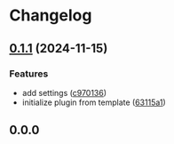 # Changelog

## [0.1.1](https://github.com/baodrate/obsidian-timestampy/compare/v0.1.0...0.1.1) (2024-11-15)


### Features

* add settings ([c970136](https://github.com/baodrate/obsidian-timestampy/commit/c97013641468b8bc6ad0934bd562e697d57b5398))
* initialize plugin from template ([63115a1](https://github.com/baodrate/obsidian-timestampy/commit/63115a12615c3b1df1c56fefd09b65bea3a21922))

## 0.0.0
